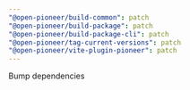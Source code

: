 ```yaml
---
"@open-pioneer/build-common": patch
"@open-pioneer/build-package": patch
"@open-pioneer/build-package-cli": patch
"@open-pioneer/tag-current-versions": patch
"@open-pioneer/vite-plugin-pioneer": patch
---
```


Bump dependencies
